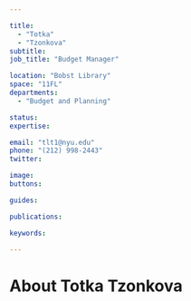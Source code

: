 ```yaml
---

title:
  - "Totka"
  - "Tzonkova"
subtitle: 
job_title: "Budget Manager"

location: "Bobst Library"
space: "11FL"
departments:
  - "Budget and Planning"

status: 
expertise:

email: "tlt1@nyu.edu"
phone: "(212) 998-2443"
twitter: 

image: 
buttons:

guides:

publications:

keywords:

---
```


# About Totka Tzonkova


